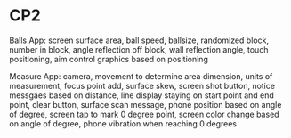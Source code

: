 # CP2

Balls App:
screen surface area, ball speed, ballsize, randomized block, number in block, angle reflection off block, wall reflection angle, touch positioning, aim control graphics based on positioning

Measure App:
camera, movement to determine area dimension, units of measurement, focus point add, surface skew, screen shot button, notice messgaes based on distance, line display staying on start point and end point, clear button, surface scan message, phone position based on angle of degree, screen tap to mark 0 degree point, screen color change based on angle of degree, phone vibration when reaching 0 degrees

